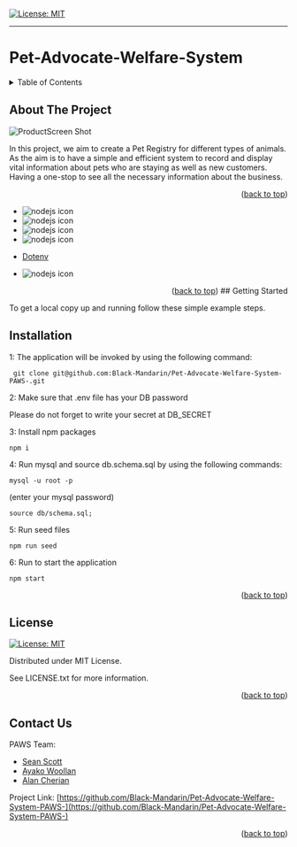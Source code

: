 [![License: MIT](https://img.shields.io/badge/License-MIT-yellow.svg)](https://opensource.org/licenses/MIT)

---
  
# Pet-Advocate-Welfare-System 
<details>
  
<summary>Table of Contents</summary>

  
<ol>
  
<li>
  
<a href="#about-the-project">About The Project</a></li>

  
<ul>
  
<li><a href="#built-with">Built With</a></li>

<li><a href="#installation">Installation</a></li>

<li><a href="#license">License</a></li>
  
<li><a href="#contact">Contact</a></li>

<ul>
  
</ol>
  
</details>

 ## About The Project
 ![ProductScreen Shot](./assets/product.gif)

In this project, we aim to create a Pet Registry for different types of animals. As the aim is to have a simple and efficient system to record and display vital information about pets who are staying as well as new customers. Having a one-stop to see all the necessary information about the business. 

<p align = "right">(<a href="#top">back to top</a>)</>

- <img align= "left" alt= "nodejs icon" src="https://img.shields.io/badge/Node.js-339933?style=for-the-badge&logo=nodedotjs&logoColor=white"/>
- <img align= "left" alt= "nodejs icon" src="https://img.shields.io/badge/Express.js-000000?style=for-the-badge&logo=express&logoColor=white"/>
- <img align= "left" alt= "nodejs icon" src="https://img.shields.io/badge/MySQL-005C84?style=for-the-badge&logo=mysql&logoColor=white"/>
- <img align= "left" alt= "nodejs icon" src="https://img.shields.io/badge/Sequelize-52B0E7?style=for-the-badge&logo=Sequelize&logoColor=white"/>
* [Dotenv](https://www.npmjs.com/package/dotenv) 
- <img align= "left" alt= "nodejs icon" src="https://img.shields.io/badge/Handlebars.js-f0772b?style=for-the-badge&logo=handlebarsdotjs&logoColor=black"/>
  

<p align = "right"> (<a href="#top">back to top</a>)</>
## Getting Started

To get a local copy up and running follow these simple example steps.

## Installation

 1: The application will be invoked by using the following command:

 ```
  git clone git@github.com:Black-Mandarin/Pet-Advocate-Welfare-System-PAWS-.git
 ```

 2: Make sure that .env file has your DB password

 Please do not forget to write your secret at DB_SECRET 

 3: Install npm packages
 ```
 npm i
 ``` 

 4: Run mysql and source db.schema.sql by using the following commands:
  ```
  mysql -u root -p
  ```
   (enter your mysql password)
  ```
  source db/schema.sql;
  ```

 5: Run seed files

 ```
 npm run seed
 ```

 6: Run to start the application
 ```
 npm start 
 ```

<p align="right">(<a href="#top">back to top</a>)</>

## License

[![License: MIT](https://img.shields.io/badge/License-MIT-yellow.svg)](https://opensource.org/licenses/MIT)

Distributed under MIT License.

See LICENSE.txt for more information.

<p align ="right">(<a href="#top">back to top</a>)</>

 ## Contact Us

PAWS Team: 
* [Sean Scott](https://github.com/seanscott95)
* [Ayako Woollan](https://github.com/ayacomputer)
* [Alan Cherian](https://github.com/Black-Mandarin)



Project Link: [https://github.com/Black-Mandarin/Pet-Advocate-Welfare-System-PAWS-](https://github.com/Black-Mandarin/Pet-Advocate-Welfare-System-PAWS-)

<p align="right">(<a href="#top">back to top</a>)</>
